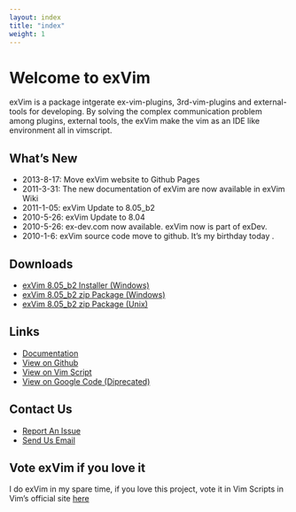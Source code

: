 ```yaml
---
layout: index
title: "index"
weight: 1
---
```


# Welcome to exVim

exVim is a package intgerate ex-vim-plugins, 3rd-vim-plugins and external-tools for developing. By solving the complex communication problem among plugins, external tools, the exVim make the vim as an IDE like environment all in vimscript.

## What’s New

- 2013-8-17: Move exVim website to Github Pages
- 2011-3-31: The new documentation of exVim are now available in exVim Wiki
- 2011-1-05: exVim Update to 8.05_b2
- 2010-5-26: exVim Update to 8.04
- 2010-5-26: ex-dev.com now available. exVim now is part of exDev.
- 2010-1-6: exVim source code move to github. It’s my birthday today .

## Downloads

* [exVim 8.05_b2 Installer (Windows)](http://exvim.googlecode.com/files/exvim_installer-8.05_b2.exe)
* [exVim 8.05_b2 zip Package (Windows)](http://exvim.googlecode.com/files/full_package-win-8.05_b2.zip)
* [exVim 8.05_b2 zip Package (Unix)](http://exvim.googlecode.com/files/full_package-unix-8.05_b2.zip)

## Links

- [Documentation][docs]
- [View on Github][github]
- [View on Vim Script][vimscript]
- [View on Google Code (Diprecated)][googlecode]

## Contact Us

- [Report An Issue][issue]
- [Send Us Email][email]

## Vote exVim if you love it

I do exVim in my spare time, if you love this project,
vote it in Vim Scripts in Vim’s official site [here][vimscript]


[docs]: ./docs/
[github]: https://github.com/exdev/exvim/
[vimscript]: http://www.vim.org/scripts/script.php?script_id=2627
[googlecode]: http://exvim.googlecode.com
[issue]: https://github.com/exdev/exvim/issues
[forum]: http://forum.ex-dev.com/
[email]: mailto:KarasAya@gmail.com

